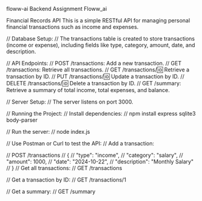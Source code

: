 floww-ai Backend Assignment Floww_ai

Financial Records API This is a simple RESTful API for managing personal financial transactions such as income and expenses.

// Database Setup: // The transactions table is created to store transactions (income or expense), including fields like type, category, amount, date, and description.

// API Endpoints: // POST /transactions: Add a new transaction. // GET /transactions: Retrieve all transactions. // GET /transactions/:id: Retrieve a transaction by ID. // PUT /transactions/:id: Update a transaction by ID. // DELETE /transactions/:id: Delete a transaction by ID. // GET /summary: Retrieve a summary of total income, total expenses, and balance.

// Server Setup: // The server listens on port 3000.

// Running the Project: // Install dependencies: // npm install express sqlite3 body-parser

// Run the server: // node index.js

// Use Postman or Curl to test the API: // Add a transaction:

// POST /transactions // { // "type": "income", // "category": "salary", // "amount": 1000, // "date": "2024-10-22", // "description": "Monthly Salary" // } // Get all transactions: // GET /transactions

// Get a transaction by ID: // GET /transactions/1

// Get a summary: // GET /summary